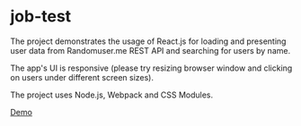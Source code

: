 # job-test

The project demonstrates the usage of React.js for loading and presenting user data from Randomuser.me REST API and searching for users by name.

The app's UI is responsive (please try resizing browser window and clicking on users under different screen sizes).

The project uses Node.js, Webpack and CSS Modules.

[Demo](https://opudrovs.github.io/job-test/)

